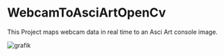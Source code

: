 # WebcamToAsciArtOpenCv
This Project maps webcam data in real time to an Asci Art console image.

![grafik](https://user-images.githubusercontent.com/75590579/169720822-2bed0ec1-34ea-4020-b993-d25b443fb555.png)
